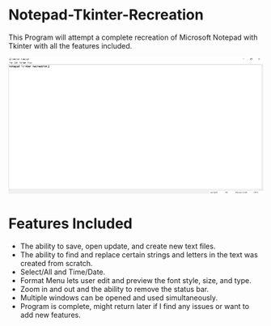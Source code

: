 # Notepad-Tkinter-Recreation
This Program will attempt a complete recreation of Microsoft Notepad with Tkinter with all the features included.

<img src='./images/ntk.png'><img>

# Features Included
- The ability to save, open update, and create new text files.
- The ability to find and replace certain strings and letters in the text was created from scratch.
- Select/All and Time/Date.
- Format Menu lets user edit and preview the font style, size, and type.
- Zoom in and out and the ability to remove the status bar.
- Multiple windows can be opened and used simultaneously.
- Program is complete, might return later if I find any issues or want to add new features.
